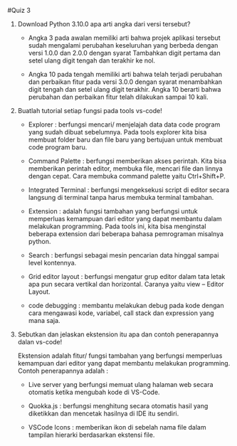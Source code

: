 #Quiz 3

1. Download Python 3.10.0 apa arti angka dari versi tersebut?

    - Angka 3 pada awalan memiliki arti bahwa projek aplikasi tersebut sudah mengalami perubahan keseluruhan yang berbeda dengan versi 1.0.0 dan 2.0.0 dengan syarat Tambahkan 
    digit pertama dan setel ulang digit tengah dan terakhir ke nol.

    - Angka 10 pada tengah memiliki arti bahwa telah terjadi perubahan dan perbaikan fitur pada versi 3.0.0 dengan syarat menambahkan digit tengah dan setel ulang digit terakhir. 
    Angka 10 berarti bahwa perubahan dan perbaikan fitur telah dilakukan sampai 10 kali.

2. Buatlah tutorial setiap fungsi pada tools vs-code!

    - Explorer : berfungsi mencari/ menjelajah data data code program yang sudah dibuat sebelumnya. Pada tools explorer kita bisa membuat folder baru dan file baru yang bertujuan
    untuk membuat code program baru.

    - Command Palette : berfungsi memberikan akses perintah. Kita bisa memberikan perintah editor, membuka file, mencari file dan linnya dengan cepat. Cara membuka command 
    palette yaitu Ctrl+Shift+P.

    - Integrated Terminal : berfungsi mengeksekusi script di editor secara langsung di terminal tanpa harus membuka terminal tambahan.

    - Extension : adalah fungsi tambahan yang berfungsi untuk memperluas kemampuan dari editor yang dapat membantu dalam melakukan programming. Pada tools ini, kita bisa 
    menginstal beberapa extension dari beberapa bahasa pemrograman misalnya python.

    - Search : berfungsi sebagai mesin pencarian data hinggal sampai level kontennya.

    - Grid editor layout : berfungsi mengatur grup editor dalam tata letak apa pun secara vertikal dan horizontal. Caranya yaitu view – Editor Layout.

    - code debugging : membantu melakukan debug pada kode dengan cara mengawasi kode, variabel, call stack dan expression yang mana saja.

3. Sebutkan dan jelaskan ekstension itu apa dan contoh penerapannya dalan vs-code!

   Ekstension adalah fitur/ fungsi tambahan yang berfungsi memperluas kemampuan dari editor yang dapat membantu melakukan programming. Contoh penerapannya adalah :

    - Live server yang berfungsi memuat ulang halaman web secara otomatis ketika mengubah kode di VS-Code.

    - Quokka.js : berfungsi menghitung secara otomatis hasil yang diketikkan dan mencetak hasilnya di IDE itu sendiri.

    - VSCode Icons : memberikan ikon di sebelah nama file dalam tampilan hierarki berdasarkan ekstensi file.

